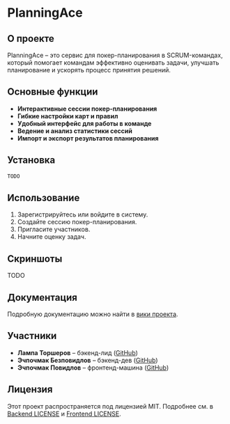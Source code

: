 # PlanningAce



## О проекте

PlanningAce – это сервис для покер-планирования в SCRUM-командах, который помогает командам эффективно оценивать задачи, улучшать планирование и ускорять процесс принятия решений.

## Основные функции

- **Интерактивные сессии покер-планирования**
- **Гибкие настройки карт и правил**
- **Удобный интерфейс для работы в команде**
- **Ведение и анализ статистики сессий**
- **Импорт и экспорт результатов планирования**

## Установка

```sh
TODO
```

## Использование

1. Зарегистрируйтесь или войдите в систему.
2. Создайте сессию покер-планирования.
3. Пригласите участников.
4. Начните оценку задач.

## Скриншоты

TODO

## Документация

Подробную документацию можно найти в [вики проекта](https://github.com/PlanningAce/.github/wiki).

## Участники

- **Лампа Торшеров** – бэкенд-лид ([GitHub](https://github.com/RomanQed))
- **Эчпочмак Безповидлов** – бэкенд-дев ([GitHub](https://github.com/sachatarba))
- **Эчпочмак Повидлов** – фронтенд-машина ([GitHub](https://github.com/1qwaka))

## Лицензия

Этот проект распространяется под лицензией MIT. Подробнее см. в [Backend LICENSE](https://github.com/PlanningAce/backend/blob/main/LICENSE) и [Frontend LICENSE](https://github.com/PlanningAce/frontend/blob/main/LICENSE).

